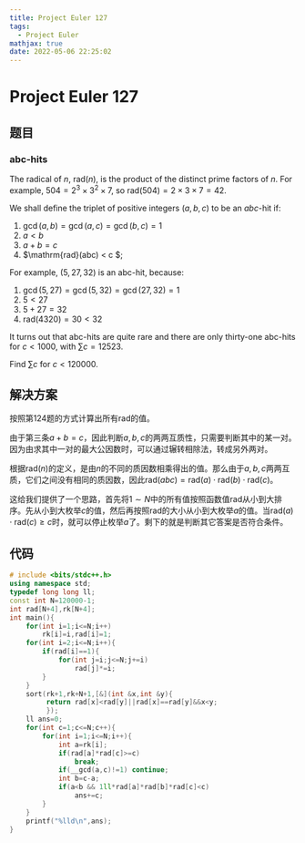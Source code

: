 ```yaml
---
title: Project Euler 127
tags:
  - Project Euler
mathjax: true
date: 2022-05-06 22:25:02
---
```


<escape><!-- more --></escape>

# Project Euler 127

## 题目

### abc-hits

The radical of $n$, $\mathrm{rad}(n)$, is the product of the distinct prime factors of $n$. For example, $504 = 2^3 × 3^2 × 7$, so $\mathrm{rad}(504) = 2 × 3 × 7 = 42$.

We shall define the triplet of positive integers $(a, b, c)$ to be an $abc$-hit if:

1. $\gcd(a, b) = \gcd(a, c) = \gcd(b, c) = 1$
2. $a < b$
3. $a + b = c$
4. $\mathrm{rad}(abc) < c $;

For example, $(5, 27, 32)$ is an abc-hit, because:

1. $\gcd(5, 27) = \gcd(5, 32) = \gcd(27, 32) = 1$
2. $5 < 27$
3. $5 + 27 = 32$
4. $\mathrm{rad}(4320) = 30 < 32$

It turns out that abc-hits are quite rare and there are only thirty-one abc-hits for $c < 1000$, with $\sum c = 12523$.

Find $\sum c$ for $c < 120000$.

## 解决方案

按照第124题的方式计算出所有$\mathrm{rad}$的值。

由于第三条$a+b=c$，因此判断$a,b,c$的两两互质性，只需要判断其中的某一对。因为由求其中一对的最大公因数时，可以通过辗转相除法，转成另外两对。

根据$\mathrm{rad}(n)$的定义，是由$n$的不同的质因数相乘得出的值。那么由于$a,b,c$两两互质，它们之间没有相同的质因数，因此$\mathrm{rad}(abc)=\mathrm{rad}(a)\cdot \mathrm{rad}(b)\cdot \mathrm{rad}(c)$。

这给我们提供了一个思路，首先将$1\sim N$中的所有值按照函数值$\mathrm{rad}$从小到大排序。先从小到大枚举$c$的值，然后再按照$\mathrm{rad}$的大小从小到大枚举$a$的值。当$\mathrm{rad}(a)\cdot \mathrm{rad}(c)\ge c$时，就可以停止枚举$a$了。剩下的就是判断其它答案是否符合条件。

## 代码

```C++
# include <bits/stdc++.h>
using namespace std;
typedef long long ll;
const int N=120000-1;
int rad[N+4],rk[N+4];
int main(){
    for(int i=1;i<=N;i++)
        rk[i]=i,rad[i]=1;
    for(int i=2;i<=N;i++){
        if(rad[i]==1){
            for(int j=i;j<=N;j+=i)
                rad[j]*=i;
        }
    }
    sort(rk+1,rk+N+1,[&](int &x,int &y){
         return rad[x]<rad[y]||rad[x]==rad[y]&&x<y;
         });
    ll ans=0;
    for(int c=1;c<=N;c++){
        for(int i=1;i<=N;i++){
            int a=rk[i];
            if(rad[a]*rad[c]>=c)
                break;
            if(__gcd(a,c)!=1) continue;
            int b=c-a;
            if(a<b && 1ll*rad[a]*rad[b]*rad[c]<c)
                ans+=c;
        }
    }
    printf("%lld\n",ans);
}

```
